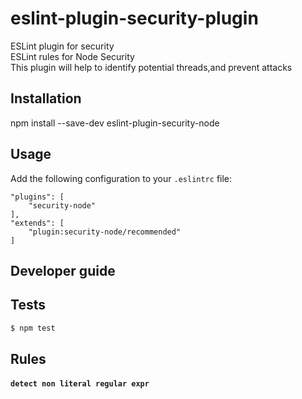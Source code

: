 # eslint-plugin-security-plugin

ESLint plugin for security <br/>
ESLint rules for Node Security <br/>
This plugin will help to identify potential threads,and prevent attacks


## Installation

npm install --save-dev eslint-plugin-security-node

## Usage

Add the following configuration to your ```.eslintrc``` file:

```
"plugins": [
    "security-node"
],
"extends": [
    "plugin:security-node/recommended"
]
```


## Developer guide


## Tests

```sh
$ npm test
```

## Rules

#### `detect non literal regular expr`





